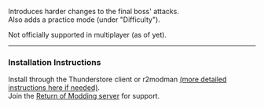 Introduces harder changes to the final boss' attacks.  
Also adds a practice mode (under "Difficulty").  

Not officially supported in multiplayer (as of yet).  

---

### Installation Instructions
Install through the Thunderstore client or r2modman [(more detailed instructions here if needed)](https://return-of-modding.github.io/ModdingWiki/Playing/Getting-Started/).  
Join the [Return of Modding server](https://discord.gg/VjS57cszMq) for support.  